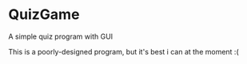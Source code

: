# QuizGame
A simple quiz program with GUI

This is a poorly-designed program, but it's best i can at the moment :(
